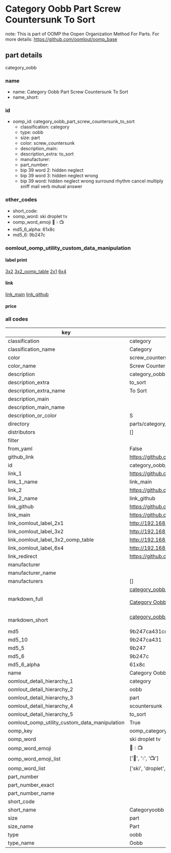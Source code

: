# Category Oobb Part Screw Countersunk To Sort  

note: This is part of OOMP the Oopen Organization Method For Parts. For more details: https://github.com/oomlout/oomp_base

##  part details
  



category_oobb



### name
* name: Category Oobb Part Screw Countersunk To Sort
* name_short: 
### id
* oomp_id: category_oobb_part_screw_countersunk_to_sort
  * classification: category
  * type: oobb
  * size: part
  * color: screw_countersunk
  * description_main: 
  * description_extra: to_sort
  * manufacturer: 
  * part_number: 
  * bip 39 word 2: hidden neglect
  * bip 39 word 3: hidden neglect wrong
  * bip 39 word: hidden neglect wrong surround rhythm cancel multiply sniff mail verb mutual answer

### other_codes
* short_code: 
* oomp_word: ski droplet tv
* oomp_word_emoji :ski: :droplet: :tv:
* md5_6_alpha: 61x8c
* md5_6: 9b247c






### oomlout_oomp_utility_custom_data_manipulation
#### label print
[3x2](http://192.168.1.245:1112/?label=oomp%2061x8c)
[3x2_oomp_table](http://192.168.1.108:1112/?label=oomp%2061x8c)
[2x1](http://192.168.1.242:1112/?label=oomp%2061x8c)
[6x4](http://192.168.1.55:1112/?label=oomp%2061x8c)    

#### link

[link_main](https://github.com/oomlout/oomlout_oomp_version_1_messy/tree/main/parts/category_oobb_part_screw_countersunk_to_sort) [link_github](https://github.com/oomlout/oomlout_oomp_version_1_messy/tree/main/parts/category_oobb_part_screw_countersunk_to_sort)                             

#### price







### all codes 
| key | value |  
| --- | --- |  
| classification | category |  
| classification_name | Category |  
| color | screw_countersunk |  
| color_name | Screw Countersunk |  
| description | category_oobb |  
| description_extra | to_sort |  
| description_extra_name | To Sort |  
| description_main |  |  
| description_main_name |  |  
| description_or_color | S  |  
| directory | parts/category_oobb_part_screw_countersunk_to_sort |  
| distributors | [] |  
| filter |  |  
| from_yaml | False |  
| github_link | https://github.com/oomlout/oomlout_oomp_part_src/tree/main/parts/category_oobb_part_screw_countersunk_to_sort |  
| id | category_oobb_part_screw_countersunk_to_sort |  
| link_1 | https://github.com/oomlout/oomlout_oomp_version_1_messy/tree/main/parts/category_oobb_part_screw_countersunk_to_sort |  
| link_1_name | link_main |  
| link_2 | https://github.com/oomlout/oomlout_oomp_version_1_messy/tree/main/parts/category_oobb_part_screw_countersunk_to_sort |  
| link_2_name | link_github |  
| link_github | https://github.com/oomlout/oomlout_oomp_version_1_messy/tree/main/parts/category_oobb_part_screw_countersunk_to_sort |  
| link_main | https://github.com/oomlout/oomlout_oomp_version_1_messy/tree/main/parts/category_oobb_part_screw_countersunk_to_sort |  
| link_oomlout_label_2x1 | http://192.168.1.242:1112/?label=oomp%2061x8c |  
| link_oomlout_label_3x2 | http://192.168.1.245:1112/?label=oomp%2061x8c |  
| link_oomlout_label_3x2_oomp_table | http://192.168.1.108:1112/?label=oomp%2061x8c |  
| link_oomlout_label_6x4 | http://192.168.1.55:1112/?label=oomp%2061x8c |  
| link_redirect | https://github.com/oomlout/oomlout_oomp_version_1_messy/tree/main/parts/category_oobb_part_screw_countersunk_to_sort |  
| manufacturer |  |  
| manufacturer_name |  |  
| manufacturers | [] |  
| markdown_full | [category_oobb_part_screw_countersunk_to_sort](none)<br>[](none)<br>[Category Oobb Part Screw Countersunk To Sort](none)<br><br> |  
| markdown_short | [category_oobb_part_screw_countersunk_to_sort](none)<br><br> |  
| md5 | 9b247ca431cd722c84dc6da9fd65035b |  
| md5_10 | 9b247ca431 |  
| md5_5 | 9b247 |  
| md5_6 | 9b247c |  
| md5_6_alpha | 61x8c |  
| name | Category Oobb Part Screw Countersunk To Sort |  
| oomlout_detail_hierarchy_1 | category |  
| oomlout_detail_hierarchy_2 | oobb |  
| oomlout_detail_hierarchy_3 | part |  
| oomlout_detail_hierarchy_4 | scountersunk |  
| oomlout_detail_hierarchy_5 | to_sort |  
| oomlout_oomp_utility_custom_data_manipulation | True |  
| oomp_key | oomp_category_oobb_part_screw_countersunk_to_sort |  
| oomp_word | ski droplet tv |  
| oomp_word_emoji | :ski: :droplet: :tv: |  
| oomp_word_emoji_list | [':ski:', ':droplet:', ':tv:'] |  
| oomp_word_list | ['ski', 'droplet', 'tv'] |  
| part_number |  |  
| part_number_exact |  |  
| part_number_name |  |  
| short_code |  |  
| short_name | Categoryoobb |  
| size | part |  
| size_name | Part |  
| type | oobb |  
| type_name | Oobb |  
